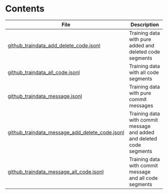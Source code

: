 # Contents

| File | Description |
|-|-|
| [github_traindata_add_delete_code.jsonl](https://github.com/anonymous-dev904/aspect_generation/blob/main/data/classifier/github_traindata_add_delete_code.jsonl) | Training data with pure added and deleted code segments|
| [github_traindata_all_code.jsonl](https://github.com/anonymous-dev904/aspect_generation/blob/main/data/classifier/github_traindata_all_code.jsonl) | Training data with all code segments|
| [github_traindata_message.jsonl](https://github.com/anonymous-dev904/aspect_generation/blob/main/data/classifier/github_traindata_message.jsonl) | Training data with pure commit messages|
| [github_traindata_message_add_delete_code.jsonl](https://github.com/anonymous-dev904/aspect_generation/blob/main/data/classifier/github_traindata_message_add_delete_code.jsonl) | Training data with commit message and added and deleted code segments|
| [github_traindata_message_all_code.jsonl](https://github.com/anonymous-dev904/aspect_generation/blob/main/data/classifier/github_traindata_message_all_code.jsonl) | Training data with commit message and all code segments|
